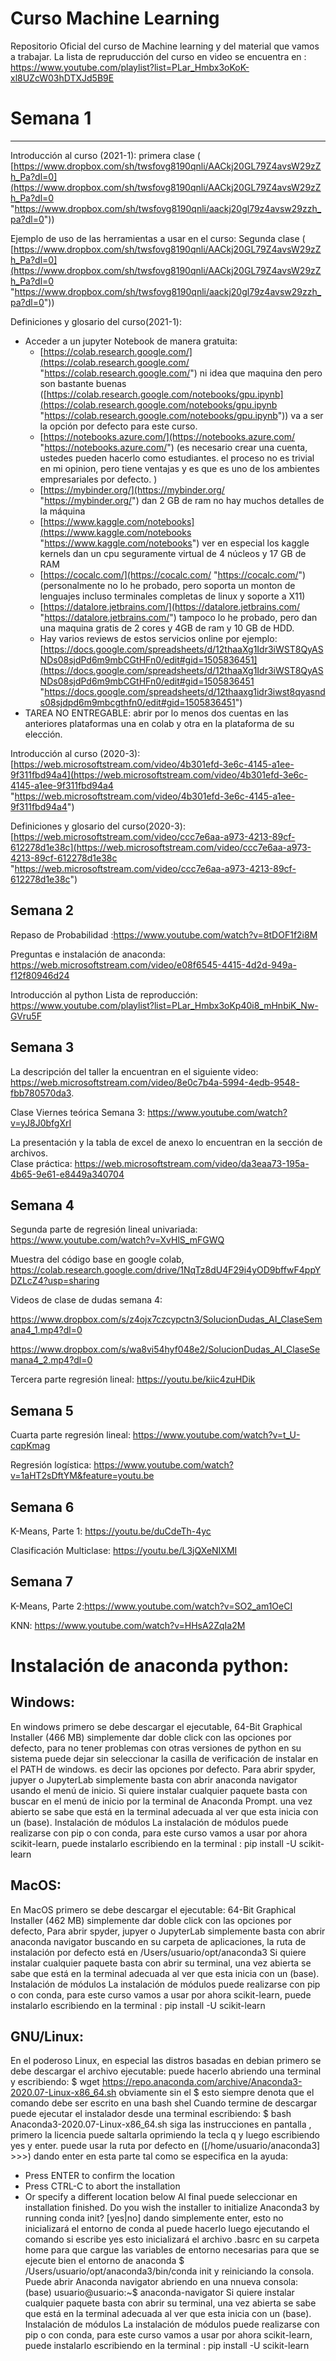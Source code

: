 # Curso Machine Learning
Repositorio Oficial del curso de Machine learning y del material que vamos a trabajar. 
La lista de repruducción del curso en video se encuentra en :
https://www.youtube.com/playlist?list=PLar_Hmbx3oKoK-xl8UZcW03hDTXJd5B9E

# Semana 1

----------

Introducción al curso (2021-1): primera clase (  [https://www.dropbox.com/sh/twsfovg8190qnli/AACkj20GL79Z4avsW29zZh_Pa?dl=0](https://www.dropbox.com/sh/twsfovg8190qnli/AACkj20GL79Z4avsW29zZh_Pa?dl=0 "https://www.dropbox.com/sh/twsfovg8190qnli/aackj20gl79z4avsw29zzh_pa?dl=0"))

Ejemplo de uso de las herramientas a usar en el curso: Segunda clase ( [https://www.dropbox.com/sh/twsfovg8190qnli/AACkj20GL79Z4avsW29zZh_Pa?dl=0](https://www.dropbox.com/sh/twsfovg8190qnli/AACkj20GL79Z4avsW29zZh_Pa?dl=0 "https://www.dropbox.com/sh/twsfovg8190qnli/aackj20gl79z4avsw29zzh_pa?dl=0"))

Definiciones y glosario del curso(2021-1):

-   Acceder a un jupyter Notebook de manera gratuita:
    -   [https://colab.research.google.com/](https://colab.research.google.com/ "https://colab.research.google.com/") ni idea que maquina den pero son bastante buenas ([https://colab.research.google.com/notebooks/gpu.ipynb](https://colab.research.google.com/notebooks/gpu.ipynb "https://colab.research.google.com/notebooks/gpu.ipynb")) va a ser la opción por defecto para este curso.
    -   [https://notebooks.azure.com/](https://notebooks.azure.com/ "https://notebooks.azure.com/") (es necesario crear una cuenta, ustedes pueden hacerlo como estudiantes. el proceso no es trivial en mi opinion, pero tiene ventajas y es que es uno de los ambientes empresariales por defecto. )
    -   [https://mybinder.org/](https://mybinder.org/ "https://mybinder.org/") dan 2 GB de ram no hay muchos detalles de la máquina
    -   [https://www.kaggle.com/notebooks](https://www.kaggle.com/notebooks "https://www.kaggle.com/notebooks") ver en especial los kaggle kernels dan un cpu seguramente virtual de 4 núcleos y 17 GB de RAM
    -   [https://cocalc.com/](https://cocalc.com/ "https://cocalc.com/") (personalmente no lo he probado, pero soporta un monton de lenguajes incluso terminales completas de linux y soporte a X11)
    -   [https://datalore.jetbrains.com/](https://datalore.jetbrains.com/ "https://datalore.jetbrains.com/") tampoco lo he probado, pero dan una maquina gratis de 2 cores y 4GB de ram y 10 GB de HDD.
    -   Hay varios reviews de estos servicios online por ejemplo:  [https://docs.google.com/spreadsheets/d/12thaaXg1Idr3iWST8QyASNDs08sjdPd6m9mbCGtHFn0/edit#gid=1505836451](https://docs.google.com/spreadsheets/d/12thaaXg1Idr3iWST8QyASNDs08sjdPd6m9mbCGtHFn0/edit#gid=1505836451 "https://docs.google.com/spreadsheets/d/12thaaxg1idr3iwst8qyasnds08sjdpd6m9mbcgthfn0/edit#gid=1505836451")
-   TAREA NO ENTREGABLE: abrir por lo menos dos cuentas en las anteriores plataformas una en colab y otra en la plataforma de su elección.

Introducción al curso (2020-3):  [https://web.microsoftstream.com/video/4b301efd-3e6c-4145-a1ee-9f311fbd94a4](https://web.microsoftstream.com/video/4b301efd-3e6c-4145-a1ee-9f311fbd94a4 "https://web.microsoftstream.com/video/4b301efd-3e6c-4145-a1ee-9f311fbd94a4")

Definiciones y glosario del curso(2020-3):  [https://web.microsoftstream.com/video/ccc7e6aa-a973-4213-89cf-612278d1e38c](https://web.microsoftstream.com/video/ccc7e6aa-a973-4213-89cf-612278d1e38c "https://web.microsoftstream.com/video/ccc7e6aa-a973-4213-89cf-612278d1e38c")

## Semana 2
Repaso de Probabilidad :https://www.youtube.com/watch?v=8tDOF1f2i8M

Preguntas e instalación de anaconda: https://web.microsoftstream.com/video/e08f6545-4415-4d2d-949a-f12f80946d24

Introducción al python Lista de reproducción: 
https://www.youtube.com/playlist?list=PLar_Hmbx3oKp40i8_mHnbiK_Nw-GVru5F
 
## Semana 3
La descripción del taller la encuentran en el siguiente video: https://web.microsoftstream.com/video/8e0c7b4a-5994-4edb-9548-fbb780570da3.

Clase Viernes teórica Semana 3:  https://www.youtube.com/watch?v=yJ8J0bfgXrI

La presentación y la tabla de excel de anexo lo encuentran en la sección de archivos.  
Clase práctica: https://web.microsoftstream.com/video/da3eaa73-195a-4b65-9e61-e8449a340704
 
## Semana 4
Segunda parte de regresión lineal univariada: https://www.youtube.com/watch?v=XvHlS_mFGWQ

Muestra del código base en google colab, https://colab.research.google.com/drive/1NqTz8dU4F29i4yOD9bffwF4ppYDZLcZ4?usp=sharing

Videos de clase de dudas semana 4:

https://www.dropbox.com/s/z4ojx7czcypctn3/SolucionDudas_AI_ClaseSemana4_1.mp4?dl=0

https://www.dropbox.com/s/wa8vi54hyf048e2/SolucionDudas_AI_ClaseSemana4_2.mp4?dl=0

Tercera parte regresión lineal: https://youtu.be/kiic4zuHDik
 
## Semana 5

Cuarta parte regresión lineal: https://www.youtube.com/watch?v=t_U-cqpKmag

Regresión logística:  https://www.youtube.com/watch?v=1aHT2sDftYM&feature=youtu.be
 
## Semana 6

K-Means, Parte 1: https://youtu.be/duCdeTh-4yc

Clasificación Multiclase: https://youtu.be/L3jQXeNIXMI

## Semana 7

K-Means, Parte 2:https://www.youtube.com/watch?v=SO2_am1OeCI 

KNN: https://www.youtube.com/watch?v=HHsA2ZqIa2M

# Instalación de anaconda python:

## Windows:
En windows primero se debe descargar el ejecutable, 
64-Bit Graphical Installer (466 MB)
simplemente dar doble click con las opciones por defecto, para no tener problemas con otras versiones de python en su sistema puede dejar sin seleccionar la casilla de verificación de instalar en el PATH de windows. es decir las opciones por defecto.
Para abrir spyder, jupyer o JupyterLab simplemente basta con abrir anaconda navigator usando el menú de inicio. 
Si quiere instalar cualquier paquete basta con buscar en el menú de inicio por la terminal de Anaconda Prompt. una vez abierto se sabe que está en la terminal adecuada al  ver que esta inicia con un (base).
Instalación de módulos
La instalación de módulos puede realizarse con pip o con conda, para este curso vamos a usar por ahora scikit-learn, puede instalarlo escribiendo en la terminal :
 pip install -U scikit-learn

## MacOS:
En MacOS primero se debe descargar el ejecutable:
64-Bit Graphical Installer (462 MB)
simplemente dar doble click con las opciones por defecto, 
Para abrir spyder, jupyer o JupyterLab simplemente basta con abrir anaconda navigator buscando en su carpeta de aplicaciones, la ruta de instalación por defecto está en 
/Users/usuario/opt/anaconda3
Si quiere instalar cualquier paquete basta con abrir su terminal, una vez abierta se sabe que está en la terminal adecuada al  ver que esta inicia con un (base).
Instalación de módulos
La instalación de módulos puede realizarse con pip o con conda, para este curso vamos a usar por ahora scikit-learn, puede instalarlo escribiendo en la terminal :
pip install -U scikit-learn

## GNU/Linux:
En el poderoso Linux, en especial las distros basadas en debian  primero se debe descargar el archivo ejecutable: puede hacerlo abriendo una terminal y escribiendo:
$ wget https://repo.anaconda.com/archive/Anaconda3-2020.07-Linux-x86_64.sh
obviamente sin el $ esto siempre denota que el comando debe ser escrito en una bash shel
Cuando termine de descargar puede ejecutar el instalador desde una terminal escribiendo:
$ bash Anaconda3-2020.07-Linux-x86_64.sh
siga las instrucciones en pantalla , primero la licencia puede saltarla oprimiendo la tecla q y luego escribiendo yes y enter.
puede usar la ruta por defecto en ([/home/usuario/anaconda3] >>>) dando enter en esta parte tal como se especifica en la ayuda:
  - Press ENTER to confirm the location
  - Press CTRL-C to abort the installation
  - Or specify a different location below
Al final puede seleccionar en 
installation finished.
Do you wish the installer to initialize Anaconda3
by running conda init? [yes|no]
dando simplemente enter, esto no inicializará el entorno de conda al puede hacerlo luego ejecutando el comando
si escribe yes esto inicializará el archivo .basrc en su carpeta home para que cargue las variables de entorno necesarias para que se ejecute bien el entorno de anaconda 
$ /Users/usuario/opt/anaconda3/bin/conda init
y reiniciando la consola. 
Puede abrir Anaconda navigator abriendo en una nnueva consola:
(base) usuario@usuario:~$ anaconda-navigator
Si quiere instalar cualquier paquete basta con abrir su terminal, una vez abierta se sabe que está en la terminal adecuada al  ver que esta inicia con un (base).
Instalación de módulos
La instalación de módulos puede realizarse con pip o con conda, para este curso vamos a usar por ahora scikit-learn, puede instalarlo escribiendo en la terminal :
pip install -U scikit-learn
 


